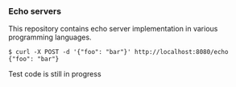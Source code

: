 ### Echo servers

This repository contains echo server implementation in various programming languages. 

```
$ curl -X POST -d '{"foo": "bar"}' http://localhost:8080/echo
{"foo": "bar"}
```

Test code is still in progress